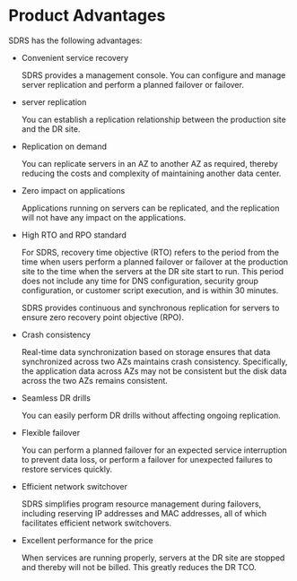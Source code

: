 # Product Advantages<a name="EN-US_TOPIC_0108180804"></a>

SDRS has the following advantages:

-   Convenient service recovery

    SDRS provides a management console. You can configure and manage server replication and perform a planned failover or failover.

-   server replication

    You can establish a replication relationship between the production site and the DR site.

-   Replication on demand

    You can replicate servers in an AZ to another AZ as required, thereby reducing the costs and complexity of maintaining another data center.

-   Zero impact on applications

    Applications running on servers can be replicated, and the replication will not have any impact on the applications.

-   High RTO and RPO standard

    For SDRS, recovery time objective \(RTO\) refers to the period from the time when users perform a planned failover or failover at the production site to the time when the servers at the DR site start to run. This period does not include any time for DNS configuration, security group configuration, or customer script execution, and is within 30 minutes.

    SDRS provides continuous and synchronous replication for servers to ensure zero recovery point objective \(RPO\).

-   Crash consistency

    Real-time data synchronization based on storage ensures that data synchronized across two AZs maintains crash consistency. Specifically, the application data across AZs may not be consistent but the disk data across the two AZs remains consistent. 

-   Seamless DR drills

    You can easily perform DR drills without affecting ongoing replication.

-   Flexible failover

    You can perform a planned failover for an expected service interruption to prevent data loss, or perform a failover for unexpected failures to restore services quickly.

-   Efficient network switchover

    SDRS simplifies program resource management during failovers, including reserving IP addresses and MAC addresses, all of which facilitates efficient network switchovers.

-   Excellent performance for the price

    When services are running properly, servers at the DR site are stopped and thereby will not be billed. This greatly reduces the DR TCO.


